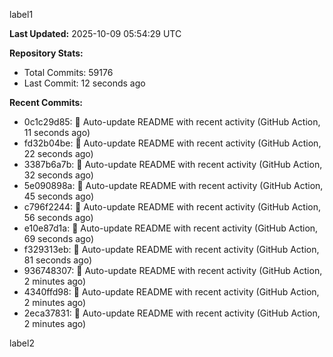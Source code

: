 
label1 
<!-- ACTIVITY_START -->
**Last Updated:** 2025-10-09 05:54:29 UTC

**Repository Stats:**
- Total Commits: 59176
- Last Commit: 12 seconds ago

**Recent Commits:**
- 0c1c29d85: 🤖 Auto-update README with recent activity (GitHub Action, 11 seconds ago)
- fd32b04be: 🤖 Auto-update README with recent activity (GitHub Action, 22 seconds ago)
- 3387b6a7b: 🤖 Auto-update README with recent activity (GitHub Action, 32 seconds ago)
- 5e090898a: 🤖 Auto-update README with recent activity (GitHub Action, 45 seconds ago)
- c796f2244: 🤖 Auto-update README with recent activity (GitHub Action, 56 seconds ago)
- e10e87d1a: 🤖 Auto-update README with recent activity (GitHub Action, 69 seconds ago)
- f329313eb: 🤖 Auto-update README with recent activity (GitHub Action, 81 seconds ago)
- 936748307: 🤖 Auto-update README with recent activity (GitHub Action, 2 minutes ago)
- 4340ffd98: 🤖 Auto-update README with recent activity (GitHub Action, 2 minutes ago)
- 2eca37831: 🤖 Auto-update README with recent activity (GitHub Action, 2 minutes ago)
<!-- ACTIVITY_END -->

label2
